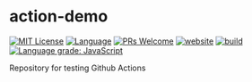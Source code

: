 # action-demo

<!-- [START BADGES] -->
<!-- Please keep comment here to allow auto update -->
[![MIT License](https://img.shields.io/badge/License-MIT-yellow.svg)](https://github.com/dl1998/action-demo/blob/main/LICENSE)
[![Language](https://img.shields.io/badge/Language-Python-blue)](https://www.python.org/)
[![PRs Welcome](https://img.shields.io/badge/PRs-Welcome-brightgreen.svg)](https://github.com/dl1998/action-demo/pulls)
[![website](https://img.shields.io/static/v1?label=&labelColor=505050&message=marketplace&color=0076D6&logo=google-chrome&logoColor=0076D6)](https://github.com/marketplace/actions/action-demo)
[![build](https://img.shields.io/github/workflow/status/dl1998/action-demo/Release/master?logo=github)](https://github.com/dl1998/action-demo/actions/workflows/add-badge.yml)
[![Language grade: JavaScript](https://img.shields.io/lgtm/grade/javascript/g/dl1998/action-demo.svg?logo=lgtm)](https://lgtm.com/projects/g/dl1998/action-demo/context:javascript)
<!-- [END BADGES] -->

Repository for testing Github Actions
